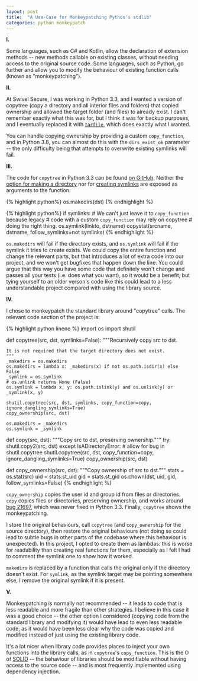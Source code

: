 ```yaml
---
layout: post
title:  "A Use-Case for Monkeypatching Python's stdlib"
categories: python monkeypatch
---
```


**I.**

Some languages, such as C# and Kotlin, allow the declaration of extension methods -- new methods callable on existing classes, without needing access to the original source code. Some languages, such as Python, go further and allow you to modify the behaviour of existing function calls (known as "monkeypatching").

**II.**

At Swivel Secure, I was working in Python 3.3, and I wanted a version of copytree (copy a directory and all interior files and folders) that copied ownership and allowed the target folder (and files) to already exist. I can't remember exactly what this was for, but I think it was for backup purposes, and I eventually replaced it with [`tarfile`](https://docs.python.org/3.3/library/tarfile.html), which does exactly what I wanted.

You can handle copying ownership by providing a custom `copy_function`, and in Python 3.8, you can almost do this with the `dirs_exist_ok` parameter -- the only difficulty being that attempts to overwrite existing symlinks will fail.

**III.**

The code for `copytree` in Python 3.3 can be found [on GitHub](https://github.com/python/cpython/blob/3.3/Lib/shutil.py). Neither the [option for making a directory](https://github.com/python/cpython/blob/3.3/Lib/shutil.py#L301) nor for [creating symlinks](https://github.com/python/cpython/blob/3.3/Lib/shutil.py#L311) are exposed as arguments to the function:

{% highlight python%}
os.makedirs(dst)
{% endhighlight %}

{% highlight python%}
if symlinks:
    # We can't just leave it to `copy_function` because legacy
    # code with a custom `copy_function` may rely on copytree
    # doing the right thing.
    os.symlink(linkto, dstname)
    copystat(srcname, dstname, follow_symlinks=not symlinks)
{% endhighlight %}

`os.makedirs` will fail if the directory exists, and `os.symlink` will fail if the symlink it tries to create exists. We could copy the entire function and change the relevant parts, but that introduces a lot of extra code into our project, and we won't get bugfixes that happen down the line. You could argue that this way you have some code that definitely won't change and passes all your tests (i.e. does what you want), so it would be a benefit, but tying yourself to an older verson's code like this could lead to a less understandable project compared with using the library source.

**IV.**

I chose to monkeypatch the standard library around "copytree" calls. The relevant code section of the project is:

{% highlight python lineno %}
import os
import shutil

def copytree(src, dst, symlinks=False):
    """Recursively copy src to dst.

    It is not required that the target directory does not exist.
    """
    _makedirs = os.makedirs
    os.makedirs = lambda x: _makedirs(x) if not os.path.isdir(x) else False
    _symlink = os.symlink
    # os.unlink returns None (False)
    os.symlink = lambda x, y: os.path.islink(y) and os.unlink(y) or _symlink(x, y)

    shutil.copytree(src, dst, symlinks, copy_function=copy, ignore_dangling_symlinks=True)
    copy_ownership(src, dst)

    os.makedirs = _makedirs
    os.symlink = _symlink


def copy(src, dst):
    """Copy src to dst, preserving ownership."""
    try:
        shutil.copy2(src, dst)
    except IsADirectoryError:  # allow for bug in shutil.copytree
        shutil.copytree(src, dst, copy_function=copy, ignore_dangling_symlinks=True)
    copy_ownership(src, dst)

def copy_ownership(src, dst):
    """Copy ownership of src to dst."""
    stats = os.stat(src)
    uid = stats.st_uid
    gid = stats.st_gid
    os.chown(dst, uid, gid, follow_symlinks=False)
{% endhighlight %}

`copy_ownership` copies the user id and group id from files or directories. `copy` copies files or directories, preserving ownership, and works around [bug 21697](https://bugs.python.org/issue21697), which was never fixed in Python 3.3. Finally, `copytree` shows the monkeypatching.

I store the original behaviours, call `copytree` (and `copy_ownership` for the source directory), then restore the original behaviours (not doing so could lead to subtle bugs in other parts of the codebase where this behaviour is unexpected). In this project, I opted to create them as lambdas: this is worse for readability than creating real functions for them, especially as I felt I had to comment the symlink one to show how it worked.

`makedirs` is replaced by a function that calls the original only if the directory doesn't exist. For `symlink`, as the symlink target may be pointing somewhere else, I remove the original symlink if it is present.

**V.**

Monkeypatching is normally not recommended -- it leads to code that is less readable and more fragile than other strategies. I believe in this case it was a good choice -- the other option I considered (copying code from the standard library and modifying it) would have lead to even less readable code, as it would have been less clear why the code was copied and modified instead of just using the existing library code.

It's a lot nicer when library code provides places to inject your own functions into the library calls, as in `copytree`'s `copy_function`. This is the O of [SOLID](https://en.wikipedia.org/wiki/SOLID) -- the behaviour of libraries should be modifiable without having access to the source code -- and is most frequently implemented using dependency injection.
